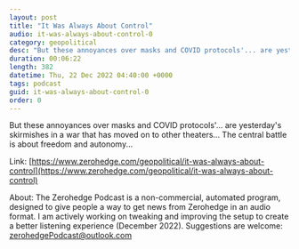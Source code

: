 ```yaml
---
layout: post
title: "It Was Always About Control"
audio: it-was-always-about-control-0
category: geopolitical
desc: "But these annoyances over masks and COVID protocols'... are yesterday's skirmishes in a war that has moved on to other theaters... The central battle is about freedom and autonomy..."
duration: 00:06:22
length: 382
datetime: Thu, 22 Dec 2022 04:40:00 +0000
tags: podcast
guid: it-was-always-about-control-0
order: 0
---
```

But these annoyances over masks and COVID protocols'... are yesterday's skirmishes in a war that has moved on to other theaters... The central battle is about freedom and autonomy...

Link: [https://www.zerohedge.com/geopolitical/it-was-always-about-control](https://www.zerohedge.com/geopolitical/it-was-always-about-control)

About: The Zerohedge Podcast is a non-commercial, automated program, designed to give people a way to get news from Zerohedge in an audio format.  I am actively working on tweaking and improving the setup to create a better listening experience (December 2022).  Suggestions are welcome: [zerohedgePodcast@outlook.com](mailto:zerohedgePodcast@outlook.com)
